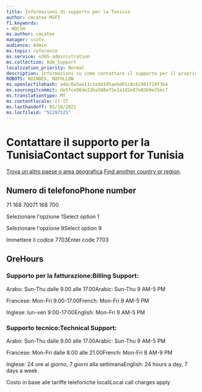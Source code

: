 ```yaml
---
title: Informazioni di supporto per la Tunisia
author: cmcatee-MSFT
f1.keywords:
- NOCSH
ms.author: cmcatee
manager: scotv
audience: Admin
ms.topic: reference
ms.service: o365-administration
ms.collection: Adm_Support
localization_priority: Normal
description: Informazioni su come contattare il supporto per il proprio paese o area geografica.
ROBOTS: NOINDEX, NOFOLLOW
ms.openlocfilehash: a4bc0a5ee11c1edd195aebd01c8c62981f10f3b4
ms.sourcegitcommit: de5fce90de22ba588e75e1a1d2e87e03b9e25ec7
ms.translationtype: MT
ms.contentlocale: it-IT
ms.lasthandoff: 05/10/2021
ms.locfileid: "52297525"
---
```

# <a name="contact-support-for-tunisia"></a><span data-ttu-id="98e79-103">Contattare il supporto per la Tunisia</span><span class="sxs-lookup"><span data-stu-id="98e79-103">Contact support for Tunisia</span></span>

<span data-ttu-id="98e79-104">[Trova un altro paese o area geografica](../../business-video/get-help-support.md).</span><span class="sxs-lookup"><span data-stu-id="98e79-104">[Find another country or region](../../business-video/get-help-support.md).</span></span>

## <a name="phone-number"></a><span data-ttu-id="98e79-105">Numero di telefono</span><span class="sxs-lookup"><span data-stu-id="98e79-105">Phone number</span></span>
<span data-ttu-id="98e79-106">71 168 700</span><span class="sxs-lookup"><span data-stu-id="98e79-106">71 168 700</span></span>

<span data-ttu-id="98e79-107">Selezionare l'opzione 1</span><span class="sxs-lookup"><span data-stu-id="98e79-107">Select option 1</span></span>

<span data-ttu-id="98e79-108">Selezionare l'opzione 9</span><span class="sxs-lookup"><span data-stu-id="98e79-108">Select option 9</span></span>

<span data-ttu-id="98e79-109">Immettere il codice 7703</span><span class="sxs-lookup"><span data-stu-id="98e79-109">Enter code 7703</span></span>

## <a name="hours"></a><span data-ttu-id="98e79-110">Ore</span><span class="sxs-lookup"><span data-stu-id="98e79-110">Hours</span></span>
### <a name="billing-support"></a><span data-ttu-id="98e79-111">Supporto per la fatturazione:</span><span class="sxs-lookup"><span data-stu-id="98e79-111">Billing Support:</span></span>

<span data-ttu-id="98e79-112">Arabo: Sun-Thu dalle 9.00 alle 17.00</span><span class="sxs-lookup"><span data-stu-id="98e79-112">Arabic: Sun-Thu 9 AM-5 PM</span></span>

<span data-ttu-id="98e79-113">Francese: Mon-Fri 9.00-17.00</span><span class="sxs-lookup"><span data-stu-id="98e79-113">French: Mon-Fri 9 AM-5 PM</span></span>

<span data-ttu-id="98e79-114">Inglese: lun-ven 9:00-17:00</span><span class="sxs-lookup"><span data-stu-id="98e79-114">English: Mon-Fri 9 AM-5 PM</span></span>

### <a name="technical-support"></a><span data-ttu-id="98e79-115">Supporto tecnico:</span><span class="sxs-lookup"><span data-stu-id="98e79-115">Technical Support:</span></span>

<span data-ttu-id="98e79-116">Arabo: Sun-Thu dalle 9.00 alle 17.00</span><span class="sxs-lookup"><span data-stu-id="98e79-116">Arabic: Sun-Thu 9 AM-5 PM</span></span>

<span data-ttu-id="98e79-117">Francese: Mon-Fri dalle 8.00 alle 21.00</span><span class="sxs-lookup"><span data-stu-id="98e79-117">French: Mon-Fri 8 AM-9 PM</span></span>

<span data-ttu-id="98e79-118">Inglese: 24 ore al giorno, 7 giorni alla settimana</span><span class="sxs-lookup"><span data-stu-id="98e79-118">English: 24 hours a day, 7 days a week</span></span>

<span data-ttu-id="98e79-119">Costo in base alle tariffe telefoniche locali</span><span class="sxs-lookup"><span data-stu-id="98e79-119">Local call charges apply</span></span>
